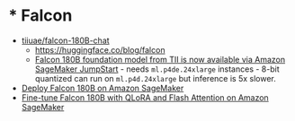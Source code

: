 # * Falcon

* [tiiuae/falcon-180B-chat](https://huggingface.co/tiiuae/falcon-180B-chat)
    * <https://huggingface.co/blog/falcon>
    * [Falcon 180B foundation model from TII is now available via Amazon SageMaker JumpStart](https://aws.amazon.com/blogs/machine-learning/falcon-180b-foundation-model-from-tii-is-now-available-via-amazon-sagemaker-jumpstart/) - needs `ml.p4de.24xlarge` instances - 8-bit quantized can run on `ml.p4d.24xlarge` but inference is 5x slower.
* [Deploy Falcon 180B on Amazon SageMaker](https://www.philschmid.de/sagemaker-falcon-180b)
* [Fine-tune Falcon 180B with QLoRA and Flash Attention on Amazon SageMaker](https://www.philschmid.de/sagemaker-falcon-180b-qlora)